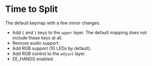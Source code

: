 # Time to Split

The default keymap with a few minor changes.

 - Add `{` and `}` keys to the `upper` layer. The default mapping does not include these keys at all.
 - Remove audio support.
 - Add RGB support (10 LEDs by default).
 - Add RGB control to the `adjust` layer.
 - EE_HANDS enabled.